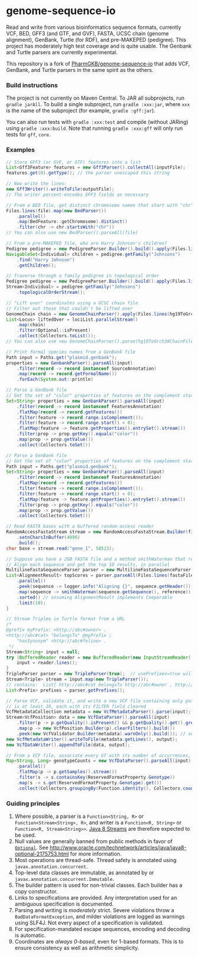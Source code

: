 # genome-sequence-io
Read and write from various bioinformatics sequence formats, currently VCF, BED, GFF3 (and GTF, and GVF), FASTA, UCSC chain (genome alignment), GenBank, Turtle (for RDF), and pre-MAKEPED (pedigree).
This project has moderately high test coverage and is quite usable. The Genbank and Turtle parsers are currently experimental.

This repository is a fork of [PharmGKB/genome-sequence-io](https://github.com/PharmGKB/genome-sequence-io) that adds VCF, GenBank, and Turtle parsers in the same spirit as the others.

### Build instructions

The project is not currently on Maven Central. To JAR all subprojects, run `gradle jarAll`.
To build a single subproject, run `gradle :xxx:jar`, where `xxx` is the name of the subproject (for example, `gradle :gff:jar`).

You can also run tests with `gradle :xxx:test` and compile (without JARing) using `gradle :xxx:build`. Note that running `gradle :xxx:gff` will only run tests for `gff`, `core`.

### Examples

```java
// Store GFF3 (or GVF, or GTF) features into a list
List<Gff3Feature> features = new Gff3Parser().collectAll(inputFile);
features.get(0).getType(); // the parser unescaped this string

// Now write the lines:
new Gff3Writer().writeToFile(outputFile); 
// The writer percent-encodes GFF3 fields as necessary
```

```java
// From a BED file, get distinct chromosome names that start with "chr", in parallel
Files.lines(file).map(new BedParser())
	.parallel()
	.map(BedFeature::getChromosome).distinct()
	.filter(chr -> chr.startsWith("chr"))
// You can also use new BedParser().parseAll(file)
```

```java
// From a pre-MAKEPED file, who are Harry Johnson's children?
Pedigree pedigree = new PedigreeParser.Builder().build().apply(Files.lines(file));
NavigableSet<Individual> children = pedigree.getFamily("Johnsons")
	.find("Harry Johnson")
	.getChildren();
```

```java
// Traverse through a family pedigree in topological order
Pedigree pedigree = new PedigreeParser.Builder().build().apply(Files.lines(file));
Stream<Individual> = pedigree.getFamily("Johnsons")
	.topologicalOrderStream();
```

```java
// "Lift over" coordinates using a UCSC chain file
// Filter out those that couldn't be lifted over
GenomeChain chain = new GenomeChainParser().apply(Files.lines(hg19ToGrch38ChainFile));
List<Locus> liftedOver = lociList.parallelStream()
	.map(chain)
	.filter(Optional::isPresent)
	.collect(Collectors.toList());
// You can also use new GenomeChainParser().parse(hg19ToGrch38ChainFile)
```

```java
// Print formal species names from a GenBank file
Path input = Paths.get("plasmid.genbank");
properties = new GenbankParser().parseAll(input)
	.filter(record -> record instanceof SourceAnnotation)
	.map(record -> record.getFormalName())
	.forEach(System.out::println)
```

```java
// Parse a GenBank file
// Get the set of "color" properties of features on the complement starting before the sequence
Set<String> properties = new GenbankParser().parseAll(input)
	.filter(record -> record instanceof FeaturesAnnotation)
	.flatMap(record -> record.getFeatures())
	.filter(feature -> record.range.isComplement());
	.filter(feature -> record.range.start() < 0);
	.flatMap(feature -> feature.getProperties().entrySet().stream())
	.filter(prop -> prop.getKey().equals("color"))
	.map(prop -> prop.getValue())
	.collect(Collectors.toSet())
```

```java
// Parse a GenBank file
// Get the set of "color" properties of features on the complement starting before the sequence
Path input = Paths.get("plasmid.genbank");
Set<String> properties = new GenbankParser().parseAll(input)
	.filter(record -> record instanceof FeaturesAnnotation)
	.flatMap(record -> record.getFeatures())
	.filter(feature -> record.range.isComplement());
	.filter(feature -> record.range.start() < 0);
	.flatMap(feature -> feature.getProperties().entrySet().stream())
	.filter(prop -> prop.getKey().equals("color"))
	.map(prop -> prop.getValue())
	.collect(Collectors.toSet())
```

```java
// Read FASTA bases with a buffered random-access reader
RandomAccessFastaStream stream = new RandomAccessFastaStream.Builder(file)
	.setnCharsInBuffer(4096)
	.build();
char base = stream.read("gene_1", 58523);
```

```java
// Suppose you have a 2GB FASTA file and a method smithWaterman that returns AlignmentResults
// Align each sequence and get the top 10 results, in parallel
MultilineFastaSequenceParser parser = new MultilineFastaSequenceParser.Builder().build();
List<AlignmentResult> topScores = parser.parseAll(Files.lines(fastaFile))
	.parallel()
	.peek(sequence -> logger.info("Aligning {}", sequence.getHeader())
	.map(sequence -> smithWaterman(sequence.getSequence(), reference))
	.sorted() // assuming AlignmentResult implements Comparable
	.limit(10);
}
```

```java
// Stream Triples in Turtle format from a URL
/*
@prefix myPrefix: <http://abc#owner> .
<http://abc#cat> "belongsTo" @myPrefix ;
	"hasSynonym" <http://abc#feline> .
 */
Stream<String> input = null;
try (BufferedReader reader = new BufferedReader(new InputStreamReader((HttpURLConnection) myUrl.openConnection()).getInputStream()))) {
	input = reader.lines();
}
TripleParser parser = new TripleParser(true);  // usePrefixes=true will replace prefixes
Stream<Triple> stream = input.map(new TripleParser());
// contains:  List[ http://abc#cat belongsTo http://abc#owner , http://abc#cat hasSynonym http://abc#feline ]
List<Prefix> prefixes = parser.getPrefixes();
```

```java
// Parse VCF, validate it, and write a new VCF file containing only positions whose QUAL field
// is at least 10, each with its FILTER field cleared
VcfMetadataCollection metadata = new VcfMetadataParser().parse(input); // short-circuits during read
Stream<VcfPosition> data = new VcfDataParser().parseAll(input)
	.filter(p -> p.getQuality().isPresent() && p.getQuality().get().greaterThanOrEqual("10"))
	.map(p -> new VcfPosition.Builder(p).clearFilters().build())
	.peek(new VcfValidator.Builder(metadata).warnOnly().build()); // verify consistent with metadata
new VcfMetadataWriter().writeToFile(metadata.getLines(), output);
new VcfDataWriter().appendToFile(data, output);
```


```java
// From a VCF file, associate every GT with its number of occurrences, in parallel
Map<String, Long> genotypeCounts = new VcfDataParser().parseAll(input)
	.parallel()
	.flatMap(p -> p.getSamples().stream())
	.filter(s -> s.containsKey(ReservedFormatProperty.Genotype))
	.map(s -> s.get(ReservedFormatProperty.Genotype).get())
	.collect(Collectors.groupingBy(Function.identity(), Collectors.counting()));
```

### Guiding principles
  1. Where possible, a parser is a `Function<String, R>` or `Function<Stream<String>, R>`, and writer is a `Function<R, String>` or  `Function<R, Stream<String>>`. [Java 8 Streams](http://www.oracle.com/technetwork/articles/java/ma14-java-se-8-streams-2177646.html) are therefore expected to be used.
  2. Null values are generally banned from public methods in favor of [`Optional`](https://docs.oracle.com/javase/8/docs/api/java/util/Optional.html). See http://www.oracle.com/technetwork/articles/java/java8-optional-2175753.html for more information.
  3. Most operations are thread-safe. Thread safety is annotated using `javax.annotation.concurrent`.
  4. Top-level data classes are immutable, as annotated by  or `javax.annotation.concurrent.Immutable`.
  5. The builder pattern is used for non-trivial classes. Each builder has a copy constructor.
  6. Links to specifications are provided. Any interpretation used for an ambiguous specification is documented.
  7. Parsing and writing is _moderately_ strict. Severe violations throw a `BadDataFormatException`, and milder violations are logged as warnings using SLF4J. Not every aspect of a specification is validated.
  8. For specification-mandated escape sequences, encoding and decoding is automatic.
  9. Coordinates are _always 0-based_, even for 1-based formats. This is to ensure consistency as well as arithmetic simplicity.
